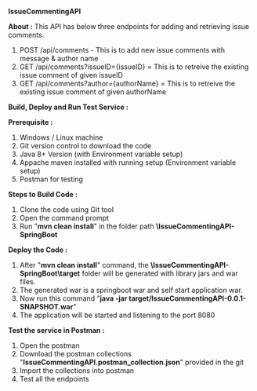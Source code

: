 **IssueCommentingAPI**

**About :**
This API has below three endpoints for adding and retrieving issue comments.
1. POST /api/comments - This is to add new issue comments with message & author name
2. GET /api/comments?issueID={issueID} = This is to retreive the existing issue comment of given issueID
3. GET /api/comments?author={authorName} = This is to retreive the existing issue comment of given authorName

**Build, Deploy and Run Test Service :**

**Prerequisite :**
1. Windows / Linux machine
2. Git version control to download the code
2. Java 8+ Version (with Environment variable setup)
2. Appache maven installed with running setup (Environment variable setup)
3. Postman for testing

**Steps to Build Code :**
1. Clone the code using Git tool
2. Open the command prompt 
2. Run "**mvn clean install**" in the folder path **\IssueCommentingAPI-SpringBoot**

**Deploy the Code :**
1. After "**mvn clean install**" command, the **\IssueCommentingAPI-SpringBoot\target** folder will be generated with library jars and war files.
2. The generated war is a springboot war and self start application war.
3. Now run this command "**java -jar target/IssueCommentingAPI-0.0.1-SNAPSHOT.war**"
4. The application will be started and listening to the port 8080

**Test the service in Postman :**
1. Open the postman
2. Download the postman collections "**IssueCommentingAPI.postman_collection.json**" provided in the git
3. Import the collections into postman
4. Test all the endpoints
